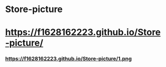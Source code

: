 # Store-picture

# https://f1628162223.github.io/Store-picture/

### https://f1628162223.github.io/Store-picture/1.png

